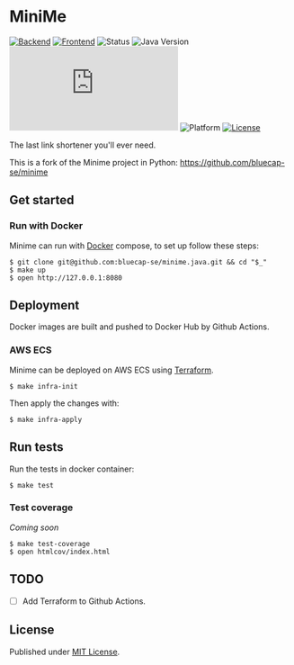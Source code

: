 # MiniMe

[![Backend](https://github.com/bluecap-se/minime.java/actions/workflows/backend.yml/badge.svg)](https://github.com/bluecap-se/minime.java/actions/workflows/backend.yml)
[![Frontend](https://github.com/bluecap-se/minime.java/actions/workflows/frontend.yml/badge.svg)](https://github.com/bluecap-se/minime.java/actions/workflows/frontend.yml)
![Status](https://img.shields.io/badge/status-stable-brightgreen.svg)
![Java Version](https://img.shields.io/badge/java-20-blue.svg)
[![Docker pulls](https://img.shields.io/docker/pulls/bluecap/minime.java)](https://hub.docker.com/r/bluecap/minime.java)
![Platform](https://img.shields.io/badge/platform-win%20%7C%20lin%20%7C%20osx-lightgrey.svg)
[![License](https://img.shields.io/badge/license-MIT-blue.svg)](https://github.com/bluecap-se/minime.java/blob/master/LICENSE)

The last link shortener you'll ever need.

This is a fork of the Minime project in Python: https://github.com/bluecap-se/minime

## Get started

### Run with Docker

Minime can run with [Docker](https://www.docker.com) compose, to set up follow these steps:

```
$ git clone git@github.com:bluecap-se/minime.java.git && cd "$_"
$ make up
$ open http://127.0.0.1:8080
```

## Deployment

Docker images are built and pushed to Docker Hub by Github Actions.

### AWS ECS

Minime can be deployed on AWS ECS using [Terraform](https://www.terraform.io).

```
$ make infra-init
```

Then apply the changes with:

```
$ make infra-apply
```

## Run tests

Run the tests in docker container:

```
$ make test
```

### Test coverage

*Coming soon*

```
$ make test-coverage
$ open htmlcov/index.html
```

## TODO

- [ ] Add Terraform to Github Actions.

## License

Published under [MIT License](https://github.com/bluecap-se/minime.java/blob/master/LICENSE).

